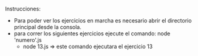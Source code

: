 Instrucciones:

- Para poder ver los ejercicios en marcha es necesario abrir el directorio principal desde la consola.
- para correr los siguientes ejercicios ejecute el comando: node 'numero'.js
  - node 13.js => este comando ejecutara el ejercicio 13